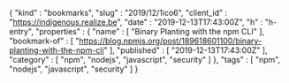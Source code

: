 {
  "kind" : "bookmarks",
  "slug" : "2019/12/1ico6",
  "client_id" : "https://indigenous.realize.be",
  "date" : "2019-12-13T17:43:00Z",
  "h" : "h-entry",
  "properties" : {
    "name" : [ "Binary Planting with the npm CLI" ],
    "bookmark-of" : [ "https://blog.npmjs.org/post/189618601100/binary-planting-with-the-npm-cli" ],
    "published" : [ "2019-12-13T17:43:00Z" ],
    "category" : [ "npm", "nodejs", "javascript", "security" ]
  },
  "tags" : [ "npm", "nodejs", "javascript", "security" ]
}
